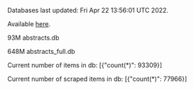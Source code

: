 Databases last updated: Fri Apr 22 13:56:01 UTC 2022. 

Available [here](https://github.com/cbeauhilton/ash-db/releases).


93M	abstracts.db

648M	abstracts_full.db

Current number of items in db:
[{"count(*)": 93309}]

Current number of scraped items in db:
[{"count(*)": 77966}]
